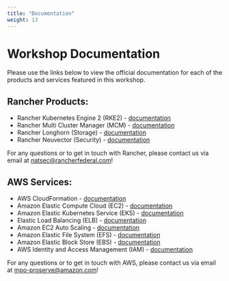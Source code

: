 ```yaml
---
title: "Documentation"
weight: 13
---
```


# Workshop Documentation

Please use the links below to view the official documentation for each of the products and services featured in this workshop.

## Rancher Products:
* Rancher Kubernetes Engine 2 (RKE2) - [documentation](https://docs.rke2.io)
* Rancher Multi Cluster Manager (MCM) - [documentation](https://ranchermanager.docs.rancher.com)
* Rancher Longhorn (Storage) - [documentation](https://docs.longhorn.io)
* Rancher Neuvector (Security) - [documentation](https://open-docs.neuvector.com)

For any questions or to get in touch with Rancher, please contact us via email at natsec@rancherfederal.com!

## AWS Services:
* AWS CloudFormation - [documentation](https://docs.aws.amazon.com/cloudformation)
* Amazon Elastic Compute Cloud (EC2) - [documentation](https://docs.aws.amazon.com/ec2)
* Amazon Elastic Kubernetes Service (EKS) - [documentation](https://docs.aws.amazon.com/eks)
* Elastic Load Balancing (ELB) - [documentation](https://docs.aws.amazon.com/elasticloadbalancing)
* Amazon EC2 Auto Scaling - [documentation](https://docs.aws.amazon.com/autoscaling)
* Amazon Elastic File System (EFS) - [documentation](https://docs.aws.amazon.com/efs)
* Amazon Elastic Block Store (EBS) - [documentation](https://docs.aws.amazon.com/ebs)
* AWS Identity and Access Management (IAM) - [documentation](https://docs.aws.amazon.com/iam)

For any questions or to get in touch with AWS, please contact us via email at mpo-proserve@amazon.com!
